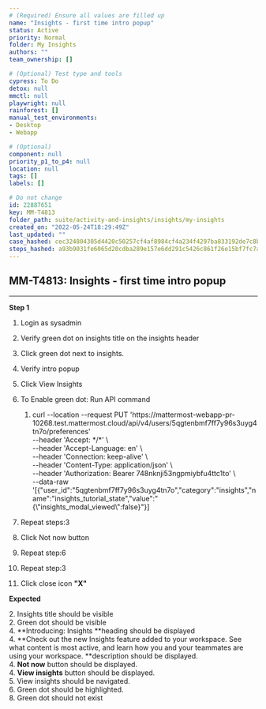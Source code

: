 ```yaml
---
# (Required) Ensure all values are filled up
name: "Insights - first time intro popup"
status: Active
priority: Normal
folder: My Insights
authors: ""
team_ownership: []

# (Optional) Test type and tools
cypress: To Do
detox: null
mmctl: null
playwright: null
rainforest: []
manual_test_environments: 
- Desktop
- Webapp

# (Optional)
component: null
priority_p1_to_p4: null
location: null
tags: []
labels: []

# Do not change
id: 22887651
key: MM-T4813
folder_path: suite/activity-and-insights/insights/my-insights
created_on: "2022-05-24T18:29:49Z"
last_updated: ""
case_hashed: cec324804305d4420c50257cf4af8984cf4a234f4297ba833192de7c8beff3f5615b7acfaf9ccfced3e6c6d2eff668c6
steps_hashed: a93b9031fe6065d20cdba289e157e6dd291c5426c861f26e15bf7fc7a07ca3f51a1621c4186f461e506f2f4533d24d20
---
```


## MM-T4813: Insights - first time intro popup

---

**Step 1**

1. Login as sysadmin

2. Verify green dot on insights title on the insights header

3. Click green dot next to insights.

4. Verify intro popup

5. Click View Insights

6. To Enable green dot: Run API command

   1. curl --location --request PUT 'https\://mattermost-webapp-pr-10268.test.mattermost.cloud/api/v4/users/5qgtenbmf7ff7y96s3uyg4tn7o/preferences'
      \
      \--header 'Accept: \*/\*' \\\
      \--header 'Accept-Language: en' \\\
      \--header 'Connection: keep-alive' \\\
      \--header 'Content-Type: application/json' \\\
      \--header 'Authorization: Bearer 748nknji53ngpmiybfu4ttc1to' \\\
      \--data-raw '\[{"user\_id":"5qgtenbmf7ff7y96s3uyg4tn7o","category":"insights","name":"insights\_tutorial\_state","value":"{\\"insights\_modal\_viewed\\":false}"}]

7. Repeat steps:3

8. Click Not now button

9. Repeat step:6

10. Repeat step:3

11. Click close icon **"X"**

**Expected**

2\. Insights title should be visible\
2\. Green dot should be visible\
4\. \*\*Introducing: Insights \*\*heading should be displayed\
4\. \*\*Check out the new Insights feature added to your workspace. See what content is most active, and learn how you and your teammates are using your workspace. \*\*description should be displayed.\
4\. **Not now** button should be displayed.\
4\. **View insights** button should be displayed.\
5\. View insights should be navigated.\
6\. Green dot should be highlighted.\
8\. Green dot should not exist
